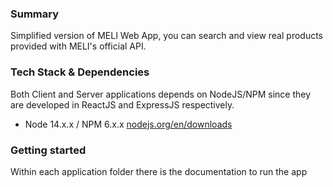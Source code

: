 ### Summary
Simplified version of MELI Web App, you can search and view real products provided with MELI's official API.

### Tech Stack & Dependencies
Both Client and Server applications depends on NodeJS/NPM since they are developed in ReactJS and ExpressJS respectively.
* Node 14.x.x / NPM 6.x.x [nodejs.org/en/downloads](https://nodejs.org/en/download/ "Download Node page")

### Getting started
Within each application folder there is the documentation to run the app
